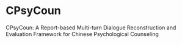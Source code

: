 # CPsyCoun
CPsyCoun: A Report-based Multi-turn Dialogue Reconstruction and Evaluation Framework for Chinese Psychological Counseling
